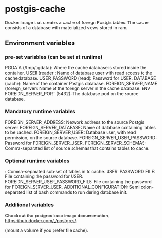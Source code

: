 # postgis-cache
Docker image that creates a cache of foreign Postgis tables. 
The cache consists of a database with materialized views stored in ram.

## Environment variables
### pre-set variables (can be set at runtime)
PGDATA (/tmp/pgdata): Where the cache database is stored inside the container.
USER (reader): Name of database user with read access to the cache database.
USER_PASSWORD (read): Password for USER.
DATABASE (cache): Name of the container Postgis database.
FOREIGN_SERVER_NAME (foreign_server): Name of the foreign server in the cache database.
ENV FOREIGN_SERVER_PORT (5432): The database port on the source database.

### Mandatory runtime variables
FOREIGN_SERVER_ADDRESS: Network address to the source Postgis server.
FOREIGN_SERVER_DATABASE: Name of database containing tables to be cached.
FOREIGN_SERVER_USER: Database user, with read permission, on the source database.
FOREIGN_SERVER_USER_PASSWORD: Password for FOREIGN_SERVER_USER.
FOREIGN_SERVER_SCHEMAS: Comma-separated list of source schemas that contains tables to cache.

### Optional runtime variables
<schema>: Comma-separated sub-set of tables in <schema> to cache.
USER_PASSWORD_FILE: File containing the password for USER.
FOREIGN_SERVER_USER_PASSWORD_FILE: File containing the password for FOREIGN_SERVER_USER.
ADDITIONAL_CONFIGURATION: Semi colon-separated list of bash commands to run during database init.

### Additional variables
Check out the postgres base image documentation, https://hub.docker.com/_/postgres/.

(mount a volume if you prefer file cache).
